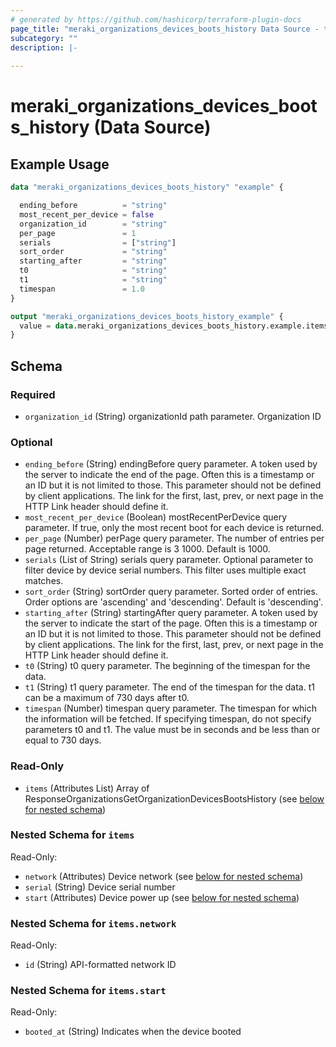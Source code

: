 ```yaml
---
# generated by https://github.com/hashicorp/terraform-plugin-docs
page_title: "meraki_organizations_devices_boots_history Data Source - terraform-provider-meraki"
subcategory: ""
description: |-
  
---
```


# meraki_organizations_devices_boots_history (Data Source)



## Example Usage

```terraform
data "meraki_organizations_devices_boots_history" "example" {

  ending_before          = "string"
  most_recent_per_device = false
  organization_id        = "string"
  per_page               = 1
  serials                = ["string"]
  sort_order             = "string"
  starting_after         = "string"
  t0                     = "string"
  t1                     = "string"
  timespan               = 1.0
}

output "meraki_organizations_devices_boots_history_example" {
  value = data.meraki_organizations_devices_boots_history.example.items
}
```

<!-- schema generated by tfplugindocs -->
## Schema

### Required

- `organization_id` (String) organizationId path parameter. Organization ID

### Optional

- `ending_before` (String) endingBefore query parameter. A token used by the server to indicate the end of the page. Often this is a timestamp or an ID but it is not limited to those. This parameter should not be defined by client applications. The link for the first, last, prev, or next page in the HTTP Link header should define it.
- `most_recent_per_device` (Boolean) mostRecentPerDevice query parameter. If true, only the most recent boot for each device is returned.
- `per_page` (Number) perPage query parameter. The number of entries per page returned. Acceptable range is 3 1000. Default is 1000.
- `serials` (List of String) serials query parameter. Optional parameter to filter device by device serial numbers. This filter uses multiple exact matches.
- `sort_order` (String) sortOrder query parameter. Sorted order of entries. Order options are 'ascending' and 'descending'. Default is 'descending'.
- `starting_after` (String) startingAfter query parameter. A token used by the server to indicate the start of the page. Often this is a timestamp or an ID but it is not limited to those. This parameter should not be defined by client applications. The link for the first, last, prev, or next page in the HTTP Link header should define it.
- `t0` (String) t0 query parameter. The beginning of the timespan for the data.
- `t1` (String) t1 query parameter. The end of the timespan for the data. t1 can be a maximum of 730 days after t0.
- `timespan` (Number) timespan query parameter. The timespan for which the information will be fetched. If specifying timespan, do not specify parameters t0 and t1. The value must be in seconds and be less than or equal to 730 days.

### Read-Only

- `items` (Attributes List) Array of ResponseOrganizationsGetOrganizationDevicesBootsHistory (see [below for nested schema](#nestedatt--items))

<a id="nestedatt--items"></a>
### Nested Schema for `items`

Read-Only:

- `network` (Attributes) Device network (see [below for nested schema](#nestedatt--items--network))
- `serial` (String) Device serial number
- `start` (Attributes) Device power up (see [below for nested schema](#nestedatt--items--start))

<a id="nestedatt--items--network"></a>
### Nested Schema for `items.network`

Read-Only:

- `id` (String) API-formatted network ID


<a id="nestedatt--items--start"></a>
### Nested Schema for `items.start`

Read-Only:

- `booted_at` (String) Indicates when the device booted
